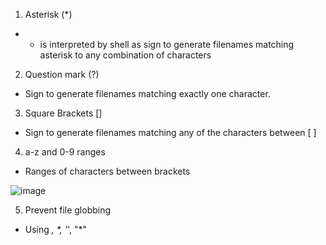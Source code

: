 1. Asterisk (*)
- * is interpreted by shell as sign to generate filenames matching asterisk to any combination of characters

2. Question mark (?)
- Sign to generate filenames matching exactly one character.

3. Square Brackets []
- Sign to generate filenames matching any of the characters between [ ]

4. a-z and 0-9 ranges
- Ranges of characters between brackets

![image](https://github.com/user-attachments/assets/fbdc6cac-7c8b-4ada-973d-d6d2271a191b)

5. Prevent file globbing
- Using *, \*, '*', "*"
